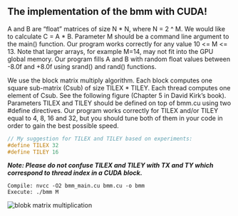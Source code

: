 
## The implementation of the bmm with CUDA!


A and B are “float” matrices of size N * N, where N = 2 ^ M. We would like to calculate C = A * B.
Parameter M should be a command line argument to the main() function. Our program works correctly for any value 10 <= M <= 13. 
Note that larger arrays, for example M=14, may not fit into the GPU global memory. Our program fills A and B with random float values between -8.0f and +8.0f using srand() and rand() functions.

We use the block matrix multiply algorithm. Each block computes one
square sub-matrix (Csub) of size TILEX * TILEY. Each thread computes one element of Csub. See
the following figure (Chapter 5 in David Kirk’s book). Parameters TILEX and TILEY should
be defined on top of bmm.cu using two #define directives. Our program works correctly
for TILEX and/or TILEY equal to 4, 8, 16 and 32, but you should tune both of them in your
code in order to gain the best possible speed. 

```c
// My suggestion for TILEX and TILEY based on experiments:
#define TILEX 32
#define TILEY 16
```

***Note: Please do not confuse TILEX and TILEY
with TX and TY which correspond to thread index in a CUDA block.***


```
Compile: nvcc -O2 bmm_main.cu bmm.cu -o bmm
Execute: ./bmm M
```

![blobk matrix multiplication](https://github.com/hoseinyavarzadeh/Parallel_Computing/blob/main/Block_Matrix_Multiplication(bmm)/bmm.png)
